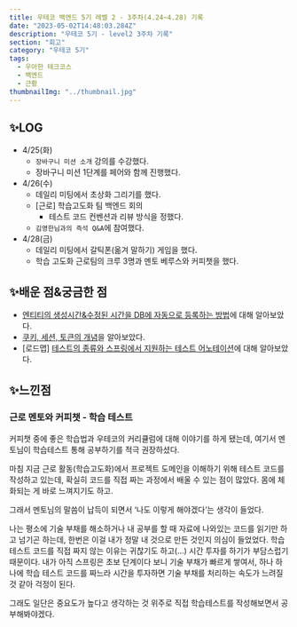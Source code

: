 ```yaml
---
title: 우테코 백엔드 5기 레벨 2 - 3주차(4.24~4.28) 기록
date: "2023-05-02T14:48:03.284Z"
description: "우테코 5기 - level2 3주차 기록"
section: "회고" 
category: "우테코 5기"
tags:
  - 우아한 테크코스
  - 백엔드
  - 근황
thumbnailImg: "../thumbnail.jpg"
---
```


## ✨LOG

- 4/25(화)
  - `장바구니 미션 소개` 강의를 수강했다.
  - 장바구니 미션 1단계를 페어와 함께 진행했다.
- 4/26(수)
  - 데일리 미팅에서 초상화 그리기를 했다.
  - [근로] 학습고도화 팀 백엔드 회의
    - 테스트 코드 컨벤션과 리뷰 방식을 정했다.
  - `김영한님과의 즉석 Q&A`에 참여했다.
- 4/28(금)
  - 데일리 미팅에서 갈틱폰(옮겨 말하기) 게임을 했다.
  - 학습 고도화 근로팀의 크루 3명과 멘토 베루스와 커피챗을 했다.

## ✨배운 점&궁금한 점

- [엔티티의 생성시간&수정된 시간을 DB에 자동으로 등록하는 방법](https://amaran-th.github.io/Spring/[Spring]%20DB%EC%97%90%20%EC%83%9D%EC%84%B1%EC%8B%9C%EA%B0%84&%EC%88%98%EC%A0%95%EB%90%9C%20%EC%8B%9C%EA%B0%84%20%EC%9E%90%EB%8F%99%20%EC%85%8B%ED%8C%85%ED%95%98%EA%B8%B0/)에 대해 알아보았다.
- [쿠키, 세션, 토큰의 개념](https://amaran-th.github.io/%EB%B3%B4%EC%95%88/[Web]%20Cookie,%20Session,%20Token/)을 알아보았다.
- [로드맵] [테스트의 종류와 스프링에서 지원하는 테스트 어노테이션](https://amaran-th.github.io/Spring/[Spring]%20Test/)에 대해 알아보았다.

## ✨느낀점

### 근로 멘토와 커피챗 - 학습 테스트

커피챗 중에 좋은 학습법과 우테코의 커리큘럼에 대해 이야기를 하게 됐는데, 여기서 멘토님이 학습테스트 통해 공부하기를 적극 권장하셨다.

마침 지금 근로 활동(학습고도화)에서 프로젝트 도메인을 이해하기 위해 테스트 코드를 작성하고 있는데, 확실히 코드를 직접 짜는 과정에서 배울 수 있는 점이 많았다. 몸에 체화되는 게 바로 느껴지기도 하고.

그래서 멘토님의 말씀이 납득이 되면서 ‘나도 이렇게 해야겠다’는 생각이 들었다.

나는 평소에 기술 부채를 해소하거나 내 공부를 할 때 자료에 나와있는 코드를 읽기만 하고 넘기곤 하는데, 한번은 이걸 내가 정말 내 것으로 만든 것인지 의심이 들었었다. 학습 테스트 코드를 직접 짜지 않는 이유는 귀찮기도 하고(…) 시간 투자를 하기가 부담스럽기 때문이다. 내가 아직 스프링은 초보 단계이다 보니 기술 부채가 빠르게 쌓여서, 하나 하나에 학습 테스트 코드를 짜느라 시간을 투자하면 기술 부채를 처리하는 속도가 느려질 것 같아 걱정이 된다.

그래도 일단은 중요도가 높다고 생각하는 것 위주로 직접 학습테스트를 작성해보면서 공부해봐야겠다.
